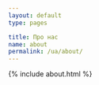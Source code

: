 ```yaml
---
layout: default
type: pages

title: Про нас
name: about
permalink: /ua/about/
---
```


{% include about.html %}
